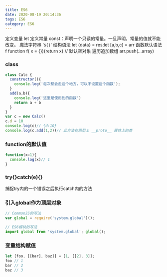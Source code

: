 ```yaml
---
title: ES6
date: 2020-08-19 20:14:36
tags: ES6
category: ES6
---
```

定义变量 let 
定义常量 const：声明一个只读的常量。一旦声明，常量的值就不能改变。
魔法字符串 '`${}`'
结构语法 let {data} = res;let [a,b,c] = arr
函数默认语法 f function f( x = {}){return x} // 默认空对象
遍历追加数组 arr.push(...array)

### class
```js
class Calc {
  constructor(){
    console.log('每次都会走这个地方，可以不设置这个函数');
  }
  add(a,b){
    console.log('这里是使用到的函数')
    return a + b
  }
}
var c = new Calc()
c.d = 10
console.log(c)// {d:10}
console.log(c.add(1,2))// 此方法在原型上 __proto__ 属性上的类
```
### function的默认值
```js 
function(x=1){
  console.log(x)// 1
}
```
### try{}catch(e){}
  捕捉try内的一个错误之后执行catch内的方法
### 引入global作为顶层对象
```js
// CommonJS的写法
var global = require('system.global')();

// ES6模块的写法
import global from 'system.global'; global();
```


### 变量结构赋值
```js
let [foo, [[bar], baz]] = [1, [[2], 3]];
foo // 1
bar // 2
baz // 3
```